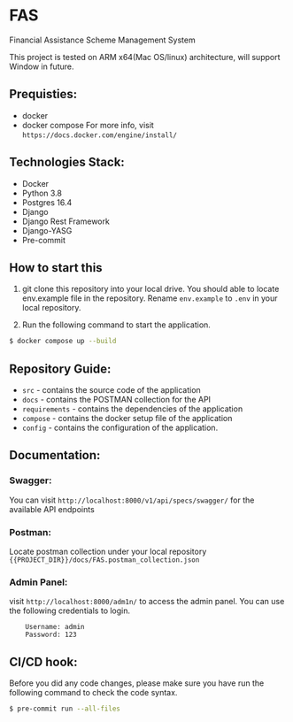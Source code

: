 # FAS
Financial Assistance Scheme Management System

This project is tested on ARM x64(Mac OS/linux) architecture, will support Window in future.

## Prequisties:
- docker
- docker compose
For more info, visit `https://docs.docker.com/engine/install/`

## Technologies Stack:
- Docker
- Python 3.8
- Postgres 16.4
- Django
- Django Rest Framework
- Django-YASG
- Pre-commit

## How to start this
1. git clone this repository into your local drive. You should able to locate env.example file in the repository. Rename `env.example` to `.env` in your local repository.

2. Run the following command to start the application.
```bash
$ docker compose up --build
```

## Repository Guide:
- `src` - contains the source code of the application
- `docs` - contains the POSTMAN collection for the API
- `requirements` -  contains the dependencies of the application
- `compose` - contains the docker setup file of the application
- `config` - contains the configuration of the application.

## Documentation:
### Swagger:
You can visit `http://localhost:8000/v1/api/specs/swagger/` for the available API endpoints

### Postman:
Locate postman collection under your local repository `{{PROJECT_DIR}}/docs/FAS.postman_collection.json`

### Admin Panel:
visit `http://localhost:8000/adm1n/` to access the admin panel. You can use the following credentials to login.
```
    Username: admin
    Password: 123
```

## CI/CD hook:
Before you did any code changes, please make sure you have run the following command to check the code syntax.
```bash
$ pre-commit run --all-files
```
